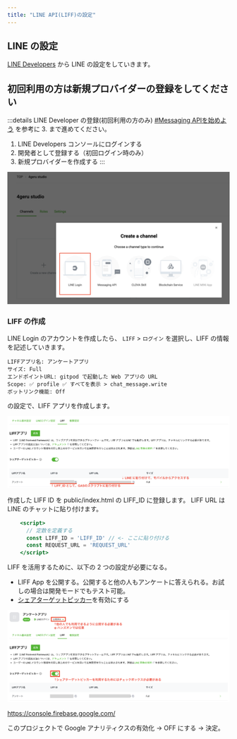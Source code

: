 ```yaml
---
title: "LINE API(LIFF)の設定"
---
```


## LINE の設定

[LINE Developers](https://developers.line.biz/console/) から LINE の設定をしていきます。

## 初回利用の方は新規プロバイダーの登録をしてください
:::details LINE Developer の登録(初回利用の方のみ)
[#Messaging APIを始めよう](https://developers.line.biz/ja/docs/messaging-api/getting-started/) を参考に 3. まで進めてください。

1. LINE Developers コンソールにログインする
2. 開発者として登録する（初回ログイン時のみ）
3. 新規プロバイダーを作成する
:::

![](/images/create-liff-project.png)

### LIFF の作成
LINE Login のアカウントを作成したら、 `LIFF` > `ログイン` を選択し、LIFF の情報を記述していきます。

```text
LIFFアプリ名: アンケートアプリ
サイズ: Full
エンドポイントURL: gitpod で起動した Web アプリの URL
Scope: ✅ profile ✅ すべてを表示 > chat_message.write
ボットリンク機能: Off
```

の設定で、LIFF アプリを作成します。

![](/images/check-liff-app.png)

作成した LIFF ID を public/index.html の LIFF_ID に登録します。
LIFF URL は LINE のチャットに貼り付けます。

```html:public/index.html
    <script>
      // 定数を定義する
      const LIFF_ID = 'LIFF_ID' // <- ここに貼り付ける
      const REQUEST_URL = 'REQUEST_URL'
    </script>
```

LIFF を活用するために、以下の 2 つの設定が必要になる。
- LIFF App を公開する。公開すると他の人もアンケートに答えられる。お試しの場合は開発モードでもテスト可能。
- [シェアターゲットピッカー](https://developers.line.biz/ja/reference/liff/#share-target-picker)を有効にする

![](/images/other-liff-settings.png)


<!-- firebase の設定 -->
https://console.firebase.google.com/

このプロジェクトで Google アナリティクスの有効化 → OFF にする
→ 決定。
